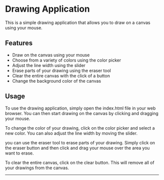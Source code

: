 <h1>Drawing Application</h1>

This is a simple drawing application that allows you to draw on a canvas using your mouse.

<h2>Features</h2>

- Draw on the canvas using your mouse
- Choose from a variety of colors using the color picker
- Adjust the line width using the slider
- Erase parts of your drawing using the eraser tool
- Clear the entire canvas with the click of a button
- Change the background color of the canvas

<h2>Usage</h2>

To use the drawing application, simply open the index.html file in your web browser. You can then start drawing on the canvas by clicking and dragging your mouse.

To change the color of your drawing, click on the color picker and select a new color. You can also adjust the line width by moving the slider.

you can use the eraser tool to erase parts of your drawing. Simply click on the eraser button and then click and drag your mouse over the area you want to erase.

To clear the entire canvas, click on the clear button. This will remove all of your drawings from the canvas.

********************************************************************************************************************************************************************
